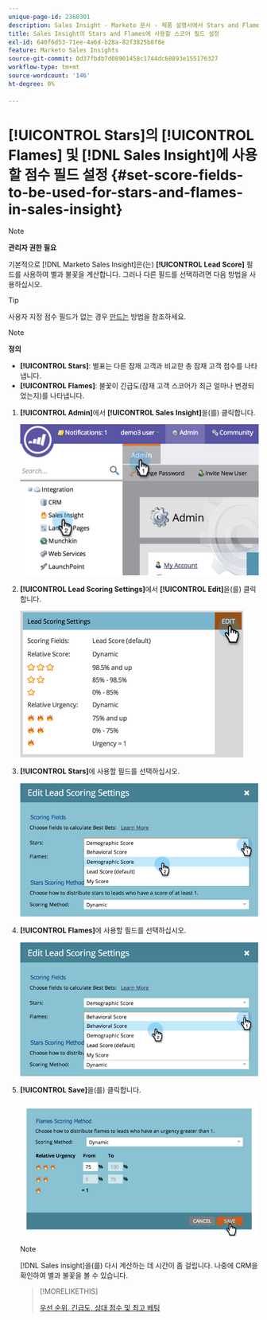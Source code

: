 ```yaml
---
unique-page-id: 2360301
description: Sales Insight - Marketo 문서 - 제품 설명서에서 Stars and Flames에 사용할 스코어 필드 설정
title: Sales Insight의 Stars and Flames에 사용할 스코어 필드 설정
exl-id: 640f6d53-71ee-4a6d-b28a-82f3825b8f8e
feature: Marketo Sales Insights
source-git-commit: 0d37fbdb7d08901458c1744dc68893e155176327
workflow-type: tm+mt
source-wordcount: '146'
ht-degree: 0%

---
```


# [!UICONTROL Stars]의 [!UICONTROL Flames] 및 [!DNL Sales Insight]에 사용할 점수 필드 설정 {#set-score-fields-to-be-used-for-stars-and-flames-in-sales-insight}

>[!NOTE]
>
>**관리자 권한 필요**

기본적으로 [!DNL Marketo Sales Insight]은(는) **[!UICONTROL Lead Score]** 필드를 사용하여 별과 불꽃을 계산합니다. 그러나 다른 필드를 선택하려면 다음 방법을 사용하십시오.

>[!TIP]
>
>사용자 지정 점수 필드가 없는 경우 [만드는](/help/marketo/product-docs/administration/field-management/create-a-custom-field-in-marketo.md) 방법을 참조하세요.

>[!NOTE]
>
>**정의**
>
>* **[!UICONTROL Stars]**: 별표는 다른 잠재 고객과 비교한 총 잠재 고객 점수를 나타냅니다.
>* **[!UICONTROL Flames]**: 불꽃이 긴급도(잠재 고객 스코어가 최근 얼마나 변경되었는지)를 나타냅니다.
>

1. **[!UICONTROL Admin]**&#x200B;에서 **[!UICONTROL Sales Insight]**&#x200B;을(를) 클릭합니다.

   ![](assets/image2014-9-16-13-3a27-3a19.png)

1. **[!UICONTROL Lead Scoring Settings]**&#x200B;에서 **[!UICONTROL Edit]**&#x200B;을(를) 클릭합니다.

   ![](assets/image2014-9-16-13-3a27-3a33.png)

1. **[!UICONTROL Stars]**&#x200B;에 사용할 필드를 선택하십시오.

   ![](assets/image2014-9-16-13-3a27-3a45.png)

1. **[!UICONTROL Flames]**&#x200B;에 사용할 필드를 선택하십시오.

   ![](assets/image2014-9-16-13-3a28-3a1.png)

1. **[!UICONTROL Save]**&#x200B;을(를) 클릭합니다.

   ![](assets/image2014-9-16-13-3a28-3a18.png)

   >[!NOTE]
   >
   >[!DNL Sales insight]을(를) 다시 계산하는 데 시간이 좀 걸립니다. 나중에 CRM을 확인하여 별과 불꽃을 볼 수 있습니다.

   >[!MORELIKETHIS]
   >
   >[우선 순위, 긴급도, 상대 점수 및 최고 베팅](/help/marketo/product-docs/marketo-sales-insight/msi-for-salesforce/features/stars-and-flames/priority-urgency-relative-score-and-best-bets.md)
